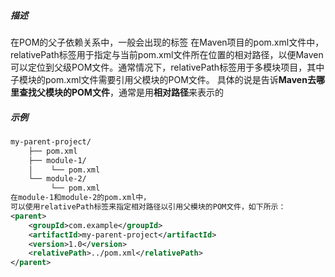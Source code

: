##### 描述
在POM的父子依赖关系中，一般会出现<relativePath></relativePath>的标签
在Maven项目的pom.xml文件中，relativePath标签用于指定与当前pom.xml文件所在位置的相对路径，以便Maven可以定位到父级POM文件。通常情况下，relativePath标签用于多模块项目，其中子模块的pom.xml文件需要引用父模块的POM文件。
具体的说是告诉**Maven去哪里查找父模块的POM文件**，通常是用**相对路径**来表示的
##### 示例
```xml
my-parent-project/
    ├── pom.xml
    ├── module-1/
    │    └── pom.xml
    └── module-2/
         └── pom.xml
在module-1和module-2的pom.xml中，
可以使用relativePath标签来指定相对路径以引用父模块的POM文件，如下所示：
<parent>
    <groupId>com.example</groupId>
    <artifactId>my-parent-project</artifactId>
    <version>1.0</version>
    <relativePath>../pom.xml</relativePath>
</parent>
```
